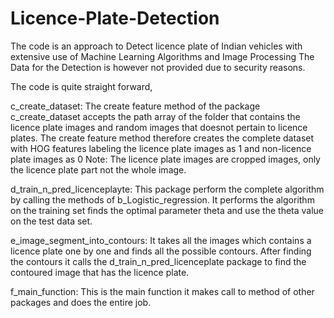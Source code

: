 # Licence-Plate-Detection
The code is an approach to Detect licence plate of Indian vehicles with extensive use of Machine Learning Algorithms and Image Processing
The Data for the Detection is however not provided due to security reasons. 

The code is quite straight forward, 

c_create_dataset:
The create feature method of the package c_create_dataset accepts the path array of the folder that contains the licence plate images and random images that doesnot pertain to licence plates.
The create feature method therefore creates the complete dataset with HOG features labeling the licence plate images as 1 and non-licence plate images as 0
Note: The licence plate images are cropped images, only the licence plate part not the whole image.

d_train_n_pred_licenceplayte:
This package perform the complete algorithm by calling the methods of b_Logistic_regression. 
It performs the algorithm on the training set finds the optimal parameter theta and use the theta value on the test data set. 

e_image_segment_into_contours:
It takes all the images which contains a licence plate one by one and finds all the possible contours.
After finding the contours it calls the d_train_n_pred_licenceplate package to find the contoured image that has the licence plate.

f_main_function:
This is the main function it makes call to method of other packages and does the entire job.
